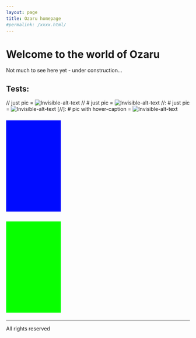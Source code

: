 ```yaml
---
layout: page
title: Ozaru homepage
#permalink: /xxxx.html/
---
```


# Welcome to the world of Ozaru

Not much to see here yet - under construction...

## Tests:
// just pic = ![Invisible-alt-text](picURL.jpg)
// # just pic = ![Invisible-alt-text](picURL.jpg)
//: # just pic = ![Invisible-alt-text](picURL.jpg)
[//]: # pic with hover-caption = ![Invisible-alt-text](picURL.jpg "Caption")
<!-- #linked pic = [![Invisible-alt-text](picURL.jpg)](link.html)
#linked pic with hover-caption = [![Invisible-alt-text](picURL.jpg "Caption")](link.html)
#plain linked text= [text](link.html) -->

### [![Books image](/pix/150b.jpg "Click here for books 📚")](books)
### [![Music image](/pix/150g.jpg "Click here for music 🎵")](music)

---
All rights reserved
